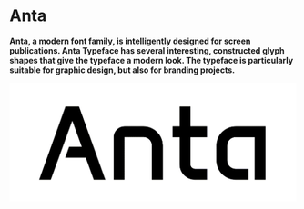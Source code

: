 # Anta
**Anta, a modern font family, is intelligently designed for screen publications. Anta Typeface has several interesting, constructed glyph shapes that give the typeface a modern look. The typeface is particularly suitable for graphic design, but also for branding projects.**

![Anta](documentation/Anta.png)